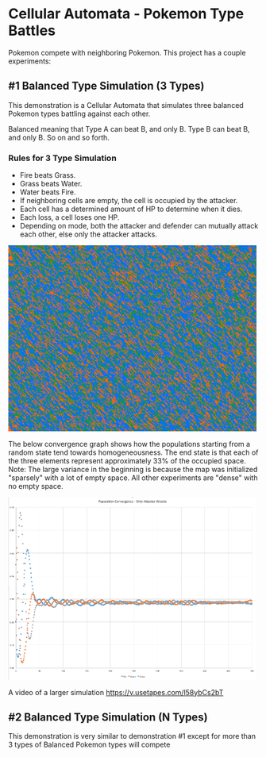 # Cellular Automata - Pokemon Type Battles


Pokemon compete with neighboring Pokemon. This project has a couple experiments:

## #1 Balanced Type Simulation (3 Types)

This demonstration is a Cellular Automata that simulates three balanced Pokemon types battling against each other. 

Balanced meaning that Type A can beat B, and only B. Type B can beat B, and only B. So on and so forth. 

### Rules for 3 Type Simulation

- Fire beats Grass.
- Grass beats Water.
- Water beats Fire.
- If neighboring cells are empty, the cell is occupied by the attacker.
- Each cell has a determined amount of HP to determine when it dies.
- Each loss, a cell loses one HP.
- Depending on mode, both the attacker and defender can mutually attack each other, else only the attacker attacks.

<img src="/data/fire_water_grass_balanced_large.gif?raw=true" width="500"/>

The below convergence graph shows how the populations starting from a random state tend towards homogeneousness. The end state is that each of the three elements represent approximately 33% of the occupied space. Note: The large variance in the beginning is because the map was initialized "sparsely" with a lot of empty space. All other experiments are "dense" with no empty space.

<img src="/data/fire_water_grass_balanced_convergence.png?raw=true" width="500"/>

A video of a larger simulation
https://v.usetapes.com/l58ybCs2bT


## #2 Balanced Type Simulation (N Types)

This demonstration is very similar to demonstration #1 except for more than 3 types of Balanced Pokemon types will compete

